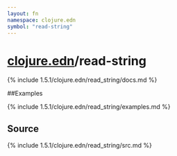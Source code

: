 ```yaml
---
layout: fn
namespace: clojure.edn
symbol: "read-string"
---
```


# [clojure.edn](../)/read-string

{% include 1.5.1/clojure.edn/read_string/docs.md %}

##Examples

{% include 1.5.1/clojure.edn/read_string/examples.md %}
## Source
{% include 1.5.1/clojure.edn/read_string/src.md %}

